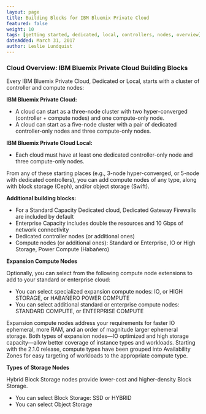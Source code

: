 ```yaml
---
layout: page
title: Building Blocks for IBM Bluemix Private Cloud
featured: false
weight: 10
tags: [getting started, dedicated, local, controllers, nodes, overview]
dateAdded: March 31, 2017
author: Leslie Lundquist
---
```


### Cloud Overview: IBM Bluemix Private Cloud Building Blocks

Every IBM Bluemix Private Cloud, Dedicated or Local, starts with a cluster of controller and compute nodes:

**IBM Bluemix Private Cloud:**

* A cloud can start as a three-node cluster with two hyper-converged (controller + compute nodes) and one compute-only node.
* A cloud can start as a five-node cluster with a pair of dedicated controller-only nodes and three compute-only nodes. 

**IBM Bluemix Private Cloud Local:**

* Each cloud must have at least one dedicated controller-only node and three compute-only nodes.  
	
From any of these starting places (e.g., 3-node hyper-converged, or 5-node with dedicated controllers), you can add compute nodes of any type, along with block storage (Ceph), and/or object storage (Swift).

**Additional building blocks:**

* For a Standard Capacity Dedicated cloud, Dedicated Gateway Firewalls are included by default
* Enterprise Capacity includes double the resources and 10 Gbps of network connectivity 
* Dedicated controller nodes (or additional ones)
* Compute nodes (or additional ones): Standard or Enterprise, IO or High Storage, Power Compute (Habañero)

**Expansion Compute Nodes**

Optionally, you can select from the following compute node extensions to add to your standard or enterprise cloud:

* You can select specialized expansion compute nodes: IO, or HIGH STORAGE, or HABAÑERO POWER COMPUTE
* You can select additional standard or enterprise compute nodes: STANDARD COMPUTE, or ENTERPRISE COMPUTE

Expansion compute nodes address your requirements for faster IO ephemeral, more RAM, and an order of magnitude larger ephemeral storage.  Both types of expansion nodes—IO optimized and high storage capacity—allow better coverage of instance types and workloads. Starting with the 2.1.0 release, compute types have been grouped into Availability Zones for easy targeting of workloads to the appropriate compute type.

**Types of Storage Nodes**

Hybrid Block Storage nodes provide lower-cost and higher-density Block Storage.  

* You can select Block Storage: SSD or HYBRID
* You can select Object Storage 
